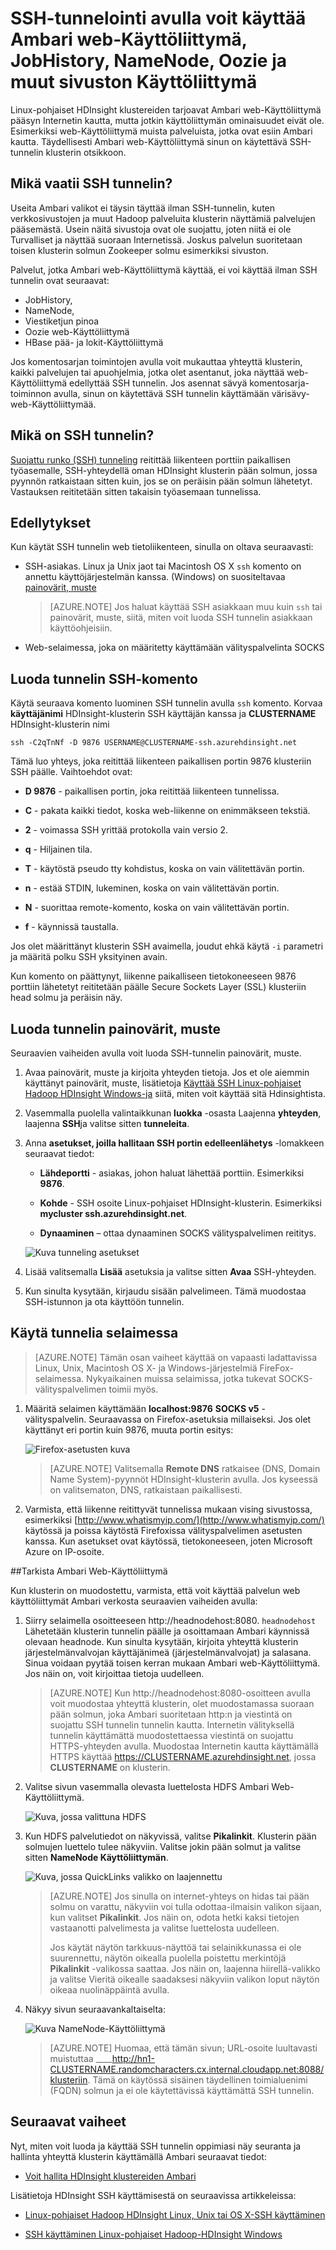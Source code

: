 <properties
pageTitle="SSH-tunnelointi avulla voit käyttää Ambari web-Käyttöliittymä, Resurssienhallinta, JobHistory, NameNode, Oozie ja muut sivuston Käyttöliittymä"
description="Opettele käyttämään SSH tunnelin selaamalla web resursseja Linux-pohjaiset HDInsight-solmut suojatusti."
services="hdinsight"
documentationCenter=""
authors="Blackmist"
manager="jhubbard"
editor="cgronlun"/>

<tags
ms.service="hdinsight"
ms.devlang="na"
ms.topic="article"
ms.tgt_pltfrm="na"
ms.workload="big-data"
ms.date="10/17/2016"
ms.author="larryfr"/>

# <a name="use-ssh-tunneling-to-access-ambari-web-ui-jobhistory-namenode-oozie-and-other-web-uis"></a>SSH-tunnelointi avulla voit käyttää Ambari web-Käyttöliittymä, JobHistory, NameNode, Oozie ja muut sivuston Käyttöliittymä

Linux-pohjaiset HDInsight klustereiden tarjoavat Ambari web-Käyttöliittymä pääsyn Internetin kautta, mutta jotkin käyttöliittymän ominaisuudet eivät ole. Esimerkiksi web-Käyttöliittymä muista palveluista, jotka ovat esiin Ambari kautta. Täydellisesti Ambari web-Käyttöliittymä sinun on käytettävä SSH-tunnelin klusterin otsikkoon.

## <a name="what-requires-an-ssh-tunnel"></a>Mikä vaatii SSH tunnelin?

Useita Ambari valikot ei täysin täyttää ilman SSH-tunnelin, kuten verkkosivustojen ja muut Hadoop palveluita klusterin näyttämiä palvelujen pääsemästä. Usein näitä sivustoja ovat ole suojattu, joten niitä ei ole Turvalliset ja näyttää suoraan Internetissä. Joskus palvelun suoritetaan toisen klusterin solmun Zookeeper solmu esimerkiksi sivuston.

Palvelut, jotka Ambari web-Käyttöliittymä käyttää, ei voi käyttää ilman SSH tunnelin ovat seuraavat:

* JobHistory,
* NameNode,
* Viestiketjun pinoa
* Oozie web-Käyttöliittymä
* HBase pää- ja lokit-Käyttöliittymä

Jos komentosarjan toimintojen avulla voit mukauttaa yhteyttä klusterin, kaikki palvelujen tai apuohjelmia, jotka olet asentanut, joka näyttää web-Käyttöliittymä edellyttää SSH tunnelin. Jos asennat sävyä komentosarja-toiminnon avulla, sinun on käytettävä SSH tunnelin käyttämään värisävy-web-Käyttöliittymää.

## <a name="what-is-an-ssh-tunnel"></a>Mikä on SSH tunnelin?

[Suojattu runko (SSH) tunneling](https://en.wikipedia.org/wiki/Tunneling_protocol#Secure_Shell_tunneling) reitittää liikenteen porttiin paikallisen työasemalle, SSH-yhteydellä oman HDInsight klusterin pään solmun, jossa pyynnön ratkaistaan sitten kuin, jos se on peräisin pään solmun lähetetyt. Vastauksen reititetään sitten takaisin työasemaan tunnelissa.

## <a name="prerequisites"></a>Edellytykset

Kun käytät SSH tunnelin web tietoliikenteen, sinulla on oltava seuraavasti:

* SSH-asiakas. Linux ja Unix jaot tai Macintosh OS X `ssh` komento on annettu käyttöjärjestelmän kanssa. (Windows) on suositeltavaa [painovärit, muste](http://www.chiark.greenend.org.uk/~sgtatham/putty/download.html)

    > [AZURE.NOTE] Jos haluat käyttää SSH asiakkaan muu kuin `ssh` tai painovärit, muste, siitä, miten voit luoda SSH tunnelin asiakkaan käyttöohjeisiin.

* Web-selaimessa, joka on määritetty käyttämään välityspalvelinta SOCKS

## <a name="usessh"></a>Luoda tunnelin SSH-komento

Käytä seuraava komento luominen SSH tunnelin avulla `ssh` komento. Korvaa __käyttäjänimi__ HDInsight-klusterin SSH käyttäjän kanssa ja __CLUSTERNAME__ HDInsight-klusterin nimi

    ssh -C2qTnNf -D 9876 USERNAME@CLUSTERNAME-ssh.azurehdinsight.net

Tämä luo yhteys, joka reitittää liikenteen paikallisen portin 9876 klusteriin SSH päälle. Vaihtoehdot ovat:

* **D 9876** - paikallisen portin, joka reitittää liikenteen tunnelissa.

* **C** - pakata kaikki tiedot, koska web-liikenne on enimmäkseen tekstiä.

* **2** - voimassa SSH yrittää protokolla vain versio 2.

* **q** - Hiljainen tila.

* **T** - käytöstä pseudo tty kohdistus, koska on vain välitettävän portin.

* **n** - estää STDIN, lukeminen, koska on vain välitettävän portin.

* **N** - suorittaa remote-komento, koska on vain välitettävän portin.

* **f** - käynnissä taustalla.

Jos olet määrittänyt klusterin SSH avaimella, joudut ehkä käytä `-i` parametri ja määritä polku SSH yksityinen avain.

Kun komento on päättynyt, liikenne paikalliseen tietokoneeseen 9876 porttiin lähetetyt reititetään päälle Secure Sockets Layer (SSL) klusteriin head solmu ja peräisin näy.

## <a name="useputty"></a>Luoda tunnelin painovärit, muste

Seuraavien vaiheiden avulla voit luoda SSH-tunnelin painovärit, muste.

1. Avaa painovärit, muste ja kirjoita yhteyden tietoja. Jos et ole aiemmin käyttänyt painovärit, muste, lisätietoja [Käyttää SSH Linux-pohjaiset Hadoop HDInsight Windows-ja](hdinsight-hadoop-linux-use-ssh-windows.md) siitä, miten voit käyttää sitä Hdinsightista.

2. Vasemmalla puolella valintaikkunan **luokka** -osasta Laajenna **yhteyden**, laajenna **SSH**ja valitse sitten **tunneleita**.

3. Anna **asetukset, joilla hallitaan SSH portin edelleenlähetys** -lomakkeen seuraavat tiedot:

    * **Lähdeportti** - asiakas, johon haluat lähettää porttiin. Esimerkiksi **9876**.

    * **Kohde** - SSH osoite Linux-pohjaiset HDInsight-klusterin. Esimerkiksi **mycluster ssh.azurehdinsight.net**.

    * **Dynaaminen** – ottaa dynaaminen SOCKS välityspalvelimen reititys.

    ![Kuva tunneling asetukset](./media/hdinsight-linux-ambari-ssh-tunnel/puttytunnel.png)

4. Lisää valitsemalla **Lisää** asetuksia ja valitse sitten **Avaa** SSH-yhteyden.

5. Kun sinulta kysytään, kirjaudu sisään palvelimeen. Tämä muodostaa SSH-istunnon ja ota käyttöön tunnelin.

## <a name="use-the-tunnel-from-your-browser"></a>Käytä tunnelia selaimessa

> [AZURE.NOTE] Tämän osan vaiheet käyttää on vapaasti ladattavissa Linux, Unix, Macintosh OS X- ja Windows-järjestelmiä FireFox-selaimessa. Nykyaikainen muissa selaimissa, jotka tukevat SOCKS-välityspalvelimen toimii myös.

1. Määritä selaimen käyttämään **localhost:9876** **SOCKS v5** -välityspalvelin. Seuraavassa on Firefox-asetuksia millaiseksi. Jos olet käyttänyt eri portin kuin 9876, muuta portin esitys:

    ![Firefox-asetusten kuva](./media/hdinsight-linux-ambari-ssh-tunnel/socks.png)

    > [AZURE.NOTE] Valitsemalla **Remote DNS** ratkaisee (DNS, Domain Name System)-pyynnöt HDInsight-klusterin avulla. Jos kyseessä on valitsematon, DNS, ratkaistaan paikallisesti.

2. Varmista, että liikenne reitittyvät tunnelissa mukaan vising sivustossa, esimerkiksi [http://www.whatismyip.com/](http://www.whatismyip.com/) käytössä ja poissa käytöstä Firefoxissa välityspalvelimen asetusten kanssa. Kun asetukset ovat käytössä, tietokoneeseen, joten Microsoft Azure on IP-osoite.

##<a name="verify-with-ambari-web-ui"></a>Tarkista Ambari Web-Käyttöliittymä

Kun klusterin on muodostettu, varmista, että voit käyttää palvelun web käyttöliittymät Ambari verkosta seuraavien vaiheiden avulla:

1. Siirry selaimella osoitteeseen http://headnodehost:8080. `headnodehost` Lähetetään klusterin tunnelin päälle ja osoittamaan Ambari käynnissä olevaan headnode. Kun sinulta kysytään, kirjoita yhteyttä klusterin järjestelmänvalvojan käyttäjänimeä (järjestelmänvalvojat) ja salasana. Sinua voidaan pyytää toisen kerran mukaan Ambari web-Käyttöliittymä. Jos näin on, voit kirjoittaa tietoja uudelleen.
    
    > [AZURE.NOTE] Kun http://headnodehost:8080-osoitteen avulla voit muodostaa yhteyttä klusterin, olet muodostamassa suoraan pään solmun, joka Ambari suoritetaan http:n ja viestintä on suojattu SSH tunnelin tunnelin kautta. Internetin välityksellä tunnelin käyttämättä muodostettaessa viestintä on suojattu HTTPS-yhteyden avulla. Muodostaa Internetin kautta käyttämällä HTTPS käyttää https://CLUSTERNAME.azurehdinsight.net, jossa __CLUSTERNAME__ on klusterin.

2. Valitse sivun vasemmalla olevasta luettelosta HDFS Ambari Web-Käyttöliittymä.

    ![Kuva, jossa valittuna HDFS](./media/hdinsight-linux-ambari-ssh-tunnel/hdfsservice.png)

3. Kun HDFS palvelutiedot on näkyvissä, valitse __Pikalinkit__. Klusterin pään solmujen luettelo tulee näkyviin. Valitse jokin pään solmut ja valitse sitten __NameNode Käyttöliittymän__.

    ![Kuva, jossa QuickLinks valikko on laajennettu](./media/hdinsight-linux-ambari-ssh-tunnel/namenodedropdown.png)

    > [AZURE.NOTE] Jos sinulla on internet-yhteys on hidas tai pään solmu on varattu, näkyviin voi tulla odottaa-ilmaisin valikon sijaan, kun valitset __Pikalinkit__. Jos näin on, odota hetki kaksi tietojen vastaanotti palvelimesta ja valitse luettelosta uudelleen.
    >
    > Jos käytät näytön tarkkuus-näyttöä tai selainikkunassa ei ole suurennettu, näytön oikealla puolella poistettu merkintöjä __Pikalinkit__ -valikossa saattaa. Jos näin on, laajenna hiirellä-valikko ja valitse Vieritä oikealle saadaksesi näkyviin valikon loput näytön oikeaa nuolinäppäintä avulla.

4. Näkyy sivun seuraavankaltaiselta:

    ![Kuva NameNode-Käyttöliittymä](./media/hdinsight-linux-ambari-ssh-tunnel/namenode.png)

    > [AZURE.NOTE] Huomaa, että tämän sivun; URL-osoite luultavasti muistuttaa ____http://hn1-CLUSTERNAME.randomcharacters.cx.internal.cloudapp.net:8088/klusteriin. Tämä on käytössä sisäinen täydellinen toimialuenimi (FQDN) solmun ja ei ole käytettävissä käyttämättä SSH tunnelin.

## <a name="next-steps"></a>Seuraavat vaiheet

Nyt, miten voit luoda ja käyttää SSH tunnelin oppimiasi näy seuranta ja hallinta yhteyttä klusterin käyttämällä Ambari seuraavat tiedot:

* [Voit hallita HDInsight klustereiden Ambari](hdinsight-hadoop-manage-ambari.md)

Lisätietoja HDInsight SSH käyttämisestä on seuraavissa artikkeleissa:

* [Linux-pohjaiset Hadoop HDInsight Linux, Unix tai OS X-SSH käyttäminen](hdinsight-hadoop-linux-use-ssh-unix.md)

* [SSH käyttäminen Linux-pohjaiset Hadoop-HDInsight Windows](hdinsight-hadoop-linux-use-ssh-windows.md)
